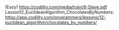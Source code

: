 ﻿(Eazy)
https://codility.com/media/train/9-Sieve.pdf
Lesson12_EuclideanAlgorithm_ChocolatesByNumbers:
https://app.codility.com/programmers/lessons/12-euclidean_algorithm/chocolates_by_numbers/
